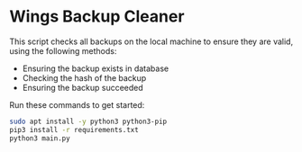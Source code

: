 # Wings Backup Cleaner

This script checks all backups on the local machine to ensure they are valid, using the following methods:

- Ensuring the backup exists in database
- Checking the hash of the backup
- Ensuring the backup succeeded

Run these commands to get started:

```bash
sudo apt install -y python3 python3-pip
pip3 install -r requirements.txt
python3 main.py
```
